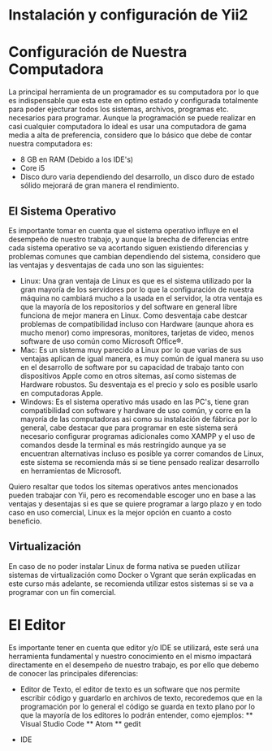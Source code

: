 # Instalación y configuración de Yii2

# Configuración de Nuestra Computadora
La principal herramienta de un programador es su computadora por lo que es indispensable que esta este en optimo estado y configurada totalmente para poder ejecturar todos los sistemas, archivos, programas etc. necesarios para programar.
Aunque la programación se puede realizar en casi cualquier computadora lo ideal es usar una computadora de gama media a alta de preferencia, considero que lo básico que debe de contar nuestra computadora es:

  * 8 GB en RAM (Debido a los IDE's)
  * Core i5
  * Disco duro varia dependiendo del desarrollo, un disco duro de estado sólido mejorará de gran manera el rendimiento.

## El Sistema Operativo
Es importante tomar en cuenta que el sistema operativo influye en el desempeño de nuestro trabajo, y aunque la brecha de diferencias entre cada sistema operativo se va acortando siguen existiendo diferencias y problemas comunes que cambian dependiendo del sistema, considero que las ventajas y desventajas de cada uno son las siguientes:
  
  * Linux: Una gran ventaja de Linux es que es el sistema utilizado por la gran mayoría de los servidores por lo que la configuración de nuestra máquina no cambiará mucho a la usada en el servidor, la otra ventaja es que la mayoría de los repositorios y del software en general libre funciona de mejor manera en Linux. Como desventaja cabe destcar problemas de compatibilidad incluso con Hardware (aunque ahora es mucho menor) como impresoras, monitores, tarjetas de video, menos software de uso común como Microsoft Office®. 
  * Mac: Es un sistema muy parecido a Linux por lo que varias de sus ventajas aplican de igual manera, es muy común de igual manera su uso en el desarrollo de software por su capacidad de trabajo tanto con dispositivos Apple como en otros sitemas, así como sistemas de Hardware robustos. Su desventaja es el precio y solo es posible usarlo en computadoras Apple.
  * Windows: Es el sistema operativo más usado en las PC's, tiene gran compatibilidad con software y hardware de uso común, y corre en la mayoría de las computadoras asi como su instalación de fábrica por lo general, cabe destacar que para programar en este sistema será necesario configurar programas adicionales como XAMPP y el uso de comandos desde la terminal es más restringido aunque ya se encuentran alternativas incluso es posible ya correr comandos de Linux, este sistema se recomienda más si se tiene pensado realizar desarrollo en herramientas de Microsoft.
  
Quiero resaltar que todos los sitemas operativos antes mencionados pueden trabajar con Yii, pero es recomendable escoger uno en base a las ventajas y desentajas si es que se quiere programar a largo plazo y en todo caso en uso comercial, Linux es la mejor opción en cuanto a costo beneficio.

## Virtualización
En caso de no poder instalar Linux de forma nativa se pueden utilizar sistemas de virtualización como Docker o Vgrant que serán explicadas en este curso más adelante, se recomienda utilizar estos sistemas si se va a programar con un fin comercial.

# El Editor
Es importante tener en cuenta que editor y/o IDE se utilizará, este será una herramienta fundamental y nuestro conocimiento en el mismo impactará directamente en el desempeño de nuestro trabajo, es por ello que debemo de conocer las principales diferencias:
  * Editor de Texto, el editor de texto es un software que nos permite escribir código y guardarlo en archivos de texto, recoredemos que en la programación por lo general el código se guarda en texto plano por lo que la mayoría de los editores lo podrán entender, como ejemplos:
   ** Visual Studio Code
   ** Atom
   ** gedit
   
  * IDE
